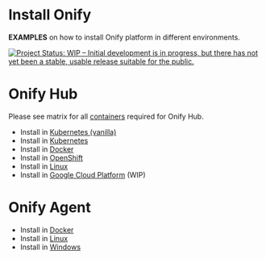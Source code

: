 Install Onify
=============

**EXAMPLES** on how to install Onify platform in different environments.

[![Project Status: WIP – Initial development is in progress, but there has not yet been a stable, usable release suitable for the public.](https://www.repostatus.org/badges/latest/wip.svg)](https://www.repostatus.org/#wip)

# Onify Hub

Please see matrix for all [containers](/containers.md) required for Onify Hub.

- Install in [Kubernetes (vanilla)](/hub/kubernetes-vanilla)
- Install in [Kubernetes](/hub/kubernetes)
- Install in [Docker](/hub/docker)
- Install in [OpenShift](/hub/openshift)
- Install in [Linux](/hub/linux)
- Install in [Google Cloud Platform](/hub/gce) (WIP)

# Onify Agent

- Install in [Docker](/agent/docker)
- Install in [Linux](https://support.onify.co/docs/install#onify-agent)
- Install in [Windows](https://support.onify.co/docs/install#onify-agent)
